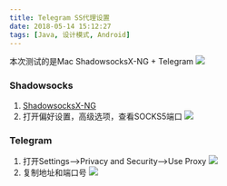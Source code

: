 ```yaml
---
title: Telegram SS代理设置
date: 2018-05-14 15:12:27
tags: [Java, 设计模式, Android]
---
```


本次测试的是Mac ShadowsocksX-NG + Telegram
![](http://blog-1251678165.coscd.myqcloud.com/2018-05-14-064147.png)

### Shadowsocks
1. [ShadowsocksX-NG](https://github.com/shadowsocks/ShadowsocksX-NG/releases)
2. 打开偏好设置，高级选项，查看SOCKS5端口
    ![](http://blog-1251678165.coscd.myqcloud.com/2018-05-14-064557.png)
<!--more-->
### Telegram
1. 打开Settings-->Privacy and Security-->Use Proxy
    ![](http://blog-1251678165.coscd.myqcloud.com/2018-05-14-064745.png)
2. 复制地址和端口号
    ![](http://blog-1251678165.coscd.myqcloud.com/2018-05-14-064948.png)


